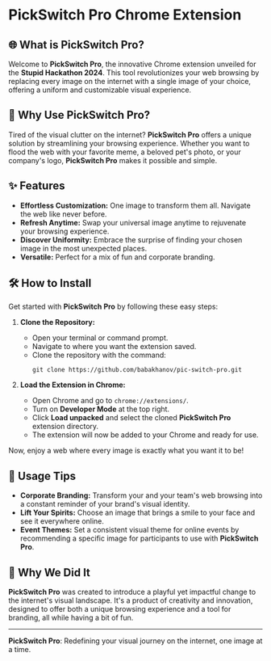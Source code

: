 # PickSwitch Pro Chrome Extension

## 🌐 What is PickSwitch Pro?

Welcome to **PickSwitch Pro**, the innovative Chrome extension unveiled for the **Stupid Hackathon 2024**. This tool revolutionizes your web browsing by replacing every image on the internet with a single image of your choice, offering a uniform and customizable visual experience.

## 🤔 Why Use PickSwitch Pro?

Tired of the visual clutter on the internet? **PickSwitch Pro** offers a unique solution by streamlining your browsing experience. Whether you want to flood the web with your favorite meme, a beloved pet's photo, or your company's logo, **PickSwitch Pro** makes it possible and simple.

## ✨ Features

- **Effortless Customization:** One image to transform them all. Navigate the web like never before.
- **Refresh Anytime:** Swap your universal image anytime to rejuvenate your browsing experience.
- **Discover Uniformity:** Embrace the surprise of finding your chosen image in the most unexpected places.
- **Versatile:** Perfect for a mix of fun and corporate branding.

## 🛠 How to Install

Get started with **PickSwitch Pro** by following these easy steps:

1. **Clone the Repository:** 
   - Open your terminal or command prompt.
   - Navigate to where you want the extension saved.
   - Clone the repository with the command:
     ```
     git clone https://github.com/babakhanov/pic-switch-pro.git
     ```

2. **Load the Extension in Chrome:**
   - Open Chrome and go to `chrome://extensions/`.
   - Turn on **Developer Mode** at the top right.
   - Click **Load unpacked** and select the cloned **PickSwitch Pro** extension directory.
   - The extension will now be added to your Chrome and ready for use.

Now, enjoy a web where every image is exactly what you want it to be!

## 📌 Usage Tips

- **Corporate Branding:** Transform your and your team's web browsing into a constant reminder of your brand's visual identity.
- **Lift Your Spirits:** Choose an image that brings a smile to your face and see it everywhere online.
- **Event Themes:** Set a consistent visual theme for online events by recommending a specific image for participants to use with **PickSwitch Pro**.

## 🧐 Why We Did It

**PickSwitch Pro** was created to introduce a playful yet impactful change to the internet's visual landscape. It's a product of creativity and innovation, designed to offer both a unique browsing experience and a tool for branding, all while having a bit of fun.

---

**PickSwitch Pro**: Redefining your visual journey on the internet, one image at a time.
